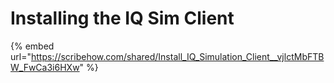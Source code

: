 # Installing the IQ Sim Client

{% embed url="https://scribehow.com/shared/Install_IQ_Simulation_Client__vjlctMbFTBW_FwCa3i6HXw" %}
